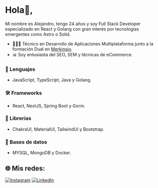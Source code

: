 # Hola👋, 
Mi nombre es Alejandro, tengo 24 años y soy Full Stack Developer especializado en React y Golang con gran interés por tecnologías emergentes como Astro o Solid.

- 👨🏻‍💻 Técnico en Desarrollo de Aplicaciones Multiplataforma junto a la formación Dual en [Merkinsio](http://merkinsio.com/).
- 📊 Soy entusiasta del SEO, SEM y técnicas de eCommerce.

### 🚀 Lenguajes
- JavaScript, TypeScript, Java y Golang.

### 🛠 Frameworks
- React, NextJS, Spring Boot y Gorm.

### 🎨 Librerías
- ChakraUI, MaterialUI, TailwindUI y Bootstrap.

### 💾 Bases de datos
- MYSQL, MongoDB y Docker.

## 🌐 Mis redes:
[![Instagram](https://img.shields.io/badge/Instagram-%23E4405F.svg?logo=Instagram&logoColor=white)](https://instagram.com/alejandrofalcar98) [![LinkedIn](https://img.shields.io/badge/LinkedIn-%230077B5.svg?logo=linkedin&logoColor=white)](https://linkedin.com/in/alejandrofal98/)
